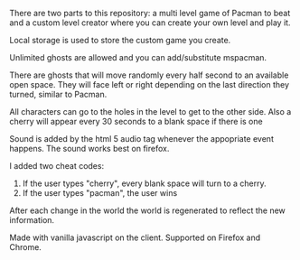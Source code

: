 There are two parts to this repository: a multi level game of Pacman to beat and a custom level creator where you can create your own level and play it.

Local storage is used to store the custom game you create. 

Unlimited ghosts are allowed and you can add/substitute mspacman.

There are ghosts that will move randomly every half second to an available open space. They will face left or right depending on the last direction they turned, similar to Pacman.

All characters can go to the holes in the level to get to the other side. Also a cherry will appear every 30 seconds to a blank space if there is one

Sound is added by the html 5 audio tag whenever the appopriate event happens. The sound works best on firefox.

I added two cheat codes: 
1. If the user types "cherry", every blank space will turn to a cherry.
2. If the user types "pacman", the user wins

After each change in the world the world is regenerated to reflect the new information.

Made with vanilla javascript on the client. Supported on Firefox and Chrome.
